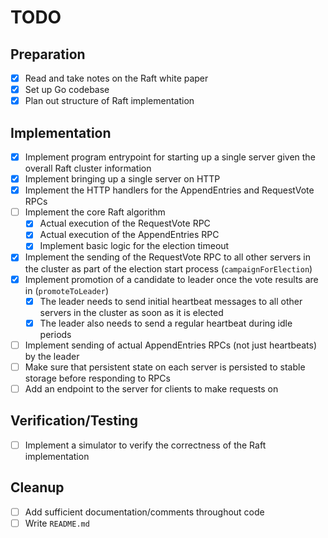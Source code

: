 # TODO

## Preparation

- [x] Read and take notes on the Raft white paper
- [x] Set up Go codebase
- [x] Plan out structure of Raft implementation

## Implementation

- [x] Implement program entrypoint for starting up a single server given the overall Raft cluster information
- [x] Implement bringing up a single server on HTTP
- [x] Implement the HTTP handlers for the AppendEntries and RequestVote RPCs
- [ ] Implement the core Raft algorithm
  - [x] Actual execution of the RequestVote RPC
  - [x] Actual execution of the AppendEntries RPC
  - [x] Implement basic logic for the election timeout
- [x] Implement the sending of the RequestVote RPC to all other servers in the cluster as part of the election start process (`campaignForElection`)
- [x] Implement promotion of a candidate to leader once the vote results are in (`promoteToLeader`)
  - [x] The leader needs to send initial heartbeat messages to all other servers in the cluster as soon as it is elected
  - [x] The leader also needs to send a regular heartbeat during idle periods
- [ ] Implement sending of actual AppendEntries RPCs (not just heartbeats) by the leader
- [ ] Make sure that persistent state on each server is persisted to stable storage before responding to RPCs
- [ ] Add an endpoint to the server for clients to make requests on

## Verification/Testing

- [ ] Implement a simulator to verify the correctness of the Raft implementation

## Cleanup

- [ ] Add sufficient documentation/comments throughout code
- [ ] Write `README.md`

